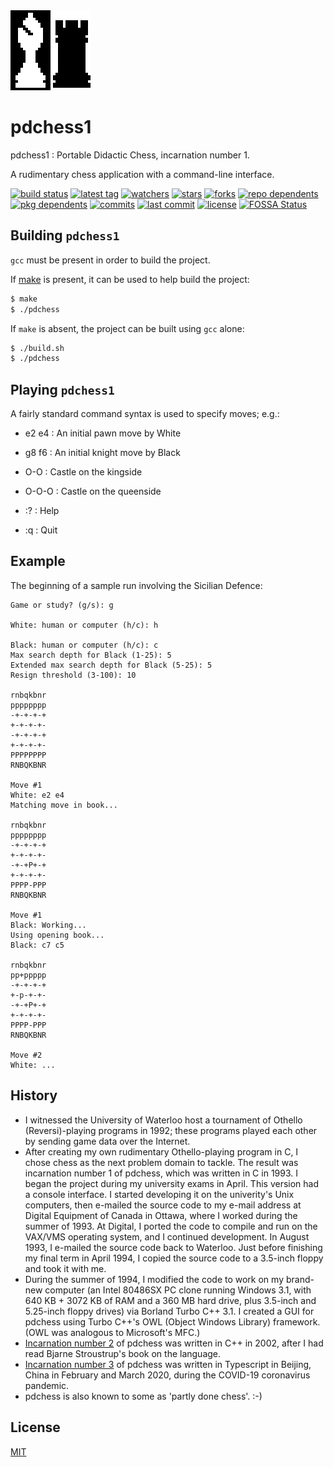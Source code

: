 <div>
	<img src="assets/pdchess.128x128.icon.png" />
</div>

# pdchess1

pdchess1 : Portable Didactic Chess, incarnation number 1.

A rudimentary chess application with a command-line interface.

[![build status][build-status-badge-image]][build-status-url]
[![latest tag][latest-tag-badge-image]][latest-tag-url]
[![watchers][watchers-badge-image]][watchers-url]
[![stars][stars-badge-image]][stars-url]
[![forks][forks-badge-image]][forks-url]
[![repo dependents][repo-dependents-badge-image]][repo-dependents-url]
[![pkg dependents][pkg-dependents-badge-image]][pkg-dependents-url]
[![commits][commits-badge-image]][commits-url]
[![last commit][last-commit-badge-image]][last-commit-url]
[![license][license-badge-image]][license-url]
[![FOSSA Status][fossa-badge-image]][fossa-badge-url]

<!-- [![install size][install-size-badge-image]][install-size-url] -->

## Building `pdchess1`

`gcc` must be present in order to build the project.

If [make](https://www.gnu.org/software/make/manual/make.html) is present, it can be used to help build the project:

```sh
$ make
$ ./pdchess
```

If `make` is absent, the project can be built using `gcc` alone:

```sh
$ ./build.sh
$ ./pdchess
```

## Playing `pdchess1`

A fairly standard command syntax is used to specify moves; e.g.:

- e2 e4 : An initial pawn move by White
- g8 f6 : An initial knight move by Black
- O-O : Castle on the kingside
- O-O-O : Castle on the queenside

- :? : Help
- :q : Quit

## Example

The beginning of a sample run involving the Sicilian Defence:

```
Game or study? (g/s): g

White: human or computer (h/c): h

Black: human or computer (h/c): c
Max search depth for Black (1-25): 5
Extended max search depth for Black (5-25): 5
Resign threshold (3-100): 10

rnbqkbnr
pppppppp
-+-+-+-+
+-+-+-+-
-+-+-+-+
+-+-+-+-
PPPPPPPP
RNBQKBNR

Move #1
White: e2 e4
Matching move in book...

rnbqkbnr
pppppppp
-+-+-+-+
+-+-+-+-
-+-+P+-+
+-+-+-+-
PPPP-PPP
RNBQKBNR

Move #1
Black: Working...
Using opening book...
Black: c7 c5

rnbqkbnr
pp+ppppp
-+-+-+-+
+-p-+-+-
-+-+P+-+
+-+-+-+-
PPPP-PPP
RNBQKBNR

Move #2
White: ...
```

## History

- I witnessed the University of Waterloo host a tournament of Othello (Reversi)-playing programs in 1992; these programs played each other by sending game data over the Internet.
- After creating my own rudimentary Othello-playing program in C, I chose chess as the next problem domain to tackle. The result was incarnation number 1 of pdchess, which was written in C in 1993. I began the project during my university exams in April. This version had a console interface. I started developing it on the univerity's Unix computers, then e-mailed the source code to my e-mail address at Digital Equipment of Canada in Ottawa, where I worked during the summer of 1993. At Digital, I ported the code to compile and run on the VAX/VMS operating system, and I continued development. In August 1993, I e-mailed the source code back to Waterloo. Just before finishing my final term in April 1994, I copied the source code to a 3.5-inch floppy and took it with me.
- During the summer of 1994, I modified the code to work on my brand-new computer (an Intel 80486SX PC clone running Windows 3.1, with 640 KB + 3072 KB of RAM and a 360 MB hard drive, plus 3.5-inch and 5.25-inch floppy drives) via Borland Turbo C++ 3.1. I created a GUI for pdchess using Turbo C++'s OWL (Object Windows Library) framework. (OWL was analogous to Microsoft's MFC.)
- [Incarnation number 2](https://github.com/tom-weatherhead/pdchess2) of pdchess was written in C++ in 2002, after I had read Bjarne Stroustrup's book on the language.
- [Incarnation number 3](https://github.com/tom-weatherhead/pdchess3) of pdchess was written in Typescript in Beijing, China in February and March 2020, during the COVID-19 coronavirus pandemic.
- pdchess is also known to some as 'partly done chess'. :-)

## License
[MIT](https://choosealicense.com/licenses/mit/)

[build-status-badge-image]: https://secure.travis-ci.org/tom-weatherhead/pdchess1.svg
[build-status-url]: https://travis-ci.org/tom-weatherhead/pdchess1
[latest-tag-badge-image]: https://badgen.net/github/tag/tom-weatherhead/pdchess1
[latest-tag-url]: https://github.com/tom-weatherhead/pdchess1/tags
[watchers-badge-image]: https://badgen.net/github/watchers/tom-weatherhead/pdchess1
[watchers-url]: https://github.com/tom-weatherhead/pdchess1/watchers
[stars-badge-image]: https://badgen.net/github/stars/tom-weatherhead/pdchess1
[stars-url]: https://github.com/tom-weatherhead/pdchess1/stargazers
[forks-badge-image]: https://badgen.net/github/forks/tom-weatherhead/pdchess1
[forks-url]: https://github.com/tom-weatherhead/pdchess1/network/members
[repo-dependents-badge-image]: https://badgen.net/github/dependents-repo/tom-weatherhead/pdchess1
[repo-dependents-url]: https://badgen.net/github/dependents-repo/tom-weatherhead/pdchess1
[pkg-dependents-badge-image]: https://badgen.net/github/dependents-pkg/tom-weatherhead/pdchess1
[pkg-dependents-url]: https://badgen.net/github/dependents-pkg/tom-weatherhead/pdchess1
[commits-badge-image]: https://badgen.net/github/commits/tom-weatherhead/pdchess1
[commits-url]: https://github.com/tom-weatherhead/pdchess1/commits/master
[last-commit-badge-image]: https://badgen.net/github/last-commit/tom-weatherhead/pdchess1
[last-commit-url]: https://badgen.net/github/last-commit/tom-weatherhead/pdchess1
[install-size-badge-image]: https://badgen.net/packagephobia/install/pdchess1
[install-size-url]: https://badgen.net/packagephobia/install/pdchess1
[license-badge-image]: https://img.shields.io/github/license/mashape/apistatus.svg
[license-url]: https://github.com/tom-weatherhead/pdchess1/blob/master/LICENSE
[fossa-badge-image]: https://app.fossa.io/api/projects/git%2Bhttps%3A%2F%2Fgithub.com%2Fmoment%2Fmoment.svg?type=shield
[fossa-badge-url]: https://app.fossa.io/projects/git%2Bhttps%3A%2F%2Fgithub.com%2Fmoment%2Fmoment?ref=badge_shield
